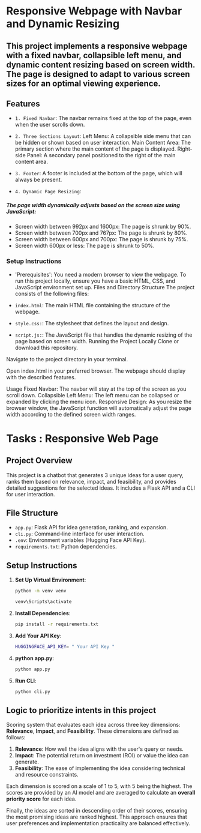 # Responsive Webpage with Navbar and Dynamic Resizing
## This project implements a responsive webpage with a fixed navbar, collapsible left menu, and dynamic content resizing based on screen width. The page is designed to adapt to various screen sizes for an optimal viewing experience.

## Features
- `1. Fixed Navbar`: 
The navbar remains fixed at the top of the page, even when the user scrolls down.

- `2. Three Sections Layout`: 
Left Menu: A collapsible side menu that can be hidden or shown based on user interaction.
Main Content Area: The primary section where the main content of the page is displayed.
Right-side Panel: A secondary panel positioned to the right of the main content area.

- `3. Footer`: 
A footer is included at the bottom of the page, which will always be present.

- `4. Dynamic Page Resizing`: 
##### The page width dynamically adjusts based on the screen size using JavaScript:
- Screen width between 992px and 1600px: The page is shrunk by 90%.
- Screen width between 700px and 767px: The page is shrunk by 80%.
- Screen width between 600px and 700px: The page is shrunk by 75%.
- Screen width 600px or less: The page is shrunk to 50%.
### Setup Instructions
- 'Prerequisites':
You need a modern browser to view the webpage.
To run this project locally, ensure you have a basic HTML, CSS, and JavaScript environment set up.
Files and Directory Structure
The project consists of the following files:

- `index.html`: The main HTML file containing the structure of the webpage.
- `style.css:`: The stylesheet that defines the layout and design.
- `script.js:`: The JavaScript file that handles the dynamic resizing of the page based on screen width.
Running the Project Locally
Clone or download this repository.

Navigate to the project directory in your terminal.

Open index.html in your preferred browser. The webpage should display with the described features.

Usage
Fixed Navbar: The navbar will stay at the top of the screen as you scroll down.
Collapsible Left Menu: The left menu can be collapsed or expanded by clicking the menu icon.
Responsive Design: As you resize the browser window, the JavaScript function will automatically adjust the page width according to the defined screen width ranges.
# Tasks : Responsive Web Page

## Project Overview
This project is a chatbot that generates 3 unique ideas for a user query, ranks them based on relevance, impact, and feasibility, and provides detailed suggestions for the selected ideas. It includes a Flask API and a CLI for user interaction.

## File Structure
- `app.py`: Flask API for idea generation, ranking, and expansion.
- `cli.py`: Command-line interface for user interaction.
- `.env`: Environment variables (Hugging Face API Key).
- `requirements.txt`: Python dependencies.

## Setup Instructions
1. **Set Up Virtual Environment**:
   ```bash
   python -m venv venv
   
   venv\Scripts\activate

2. **Install Dependencies**:
   ```bash
   pip install -r requirements.txt


3. **Add Your API Key**:
   ```bash
   HUGGINGFACE_API_KEY= " Your API Key "

4. **python app.py**:
   ```bash
   python app.py

5. **Run CLI**:
   ```bash
   python cli.py

## Logic to prioritize intents in this project
Scoring system that evaluates each idea across three key dimensions: **Relevance**, **Impact**, and **Feasibility**. These dimensions are defined as follows:  

1. **Relevance**: How well the idea aligns with the user's query or needs.  
2. **Impact**: The potential return on investment (ROI) or value the idea can generate.  
3. **Feasibility**: The ease of implementing the idea considering technical and resource constraints.  

Each dimension is scored on a scale of 1 to 5, with 5 being the highest. The scores are provided by an AI model and are averaged to calculate an **overall priority score** for each idea.  

Finally, the ideas are sorted in descending order of their scores, ensuring the most promising ideas are ranked highest. This approach ensures that user preferences and implementation practicality are balanced effectively.

